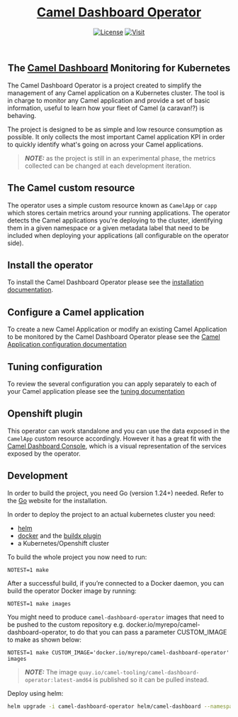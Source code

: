 <h1 align="center">
  <a href="https://camel-tooling.github.io/camel-dashboard/docs/operator/">Camel Dashboard Operator</a>
</h1>

<p align=center>
  <a href="https://github.com/camel-tooling/camel-dashboard-operator/blob/main/LICENSE"><img src="https://img.shields.io/github/license/camel-tooling/camel-dashboard-operator?color=104d92&style=for-the-badge" alt="License"/></a>
  <a href="https://camel-tooling.github.io/camel-dashboard/docs/operator/"><img src="https://img.shields.io/badge/Documentation-Camel_Dashboard_Operator-white?color=cf7428&style=for-the-badge" alt="Visit"/></a>
</p><br/>

<h2 align="center">The <a href="https://github.com/camel-tooling/camel-dashboard">Camel Dashboard</a> Monitoring for Kubernetes</h2>

The Camel Dashboard Operator is a project created to simplify the management of any Camel application on a Kubernetes cluster. The tool is in charge to monitor any Camel application and provide a set of basic information, useful to learn how your fleet of Camel (a caravan!?) is behaving.

The project is designed to be as simple and low resource consumption as possible. It only collects the most important Camel application KPI in order to quickly identify what's going on across your Camel applications.

> **_NOTE:_** as the project is still in an experimental phase, the metrics collected can be changed at each development iteration.

## The Camel custom resource

The operator uses a simple custom resource known as `CamelApp` or `capp` which stores certain metrics around your running applications. The operator detects the Camel applications you're deploying to the cluster, identifying them in a given namespace or a given metadata label that need to be included when deploying your applications (all configurable on the operator side).

## Install the operator

To install the Camel Dashboard Operator please see the [installation documentation](https://camel-tooling.github.io/camel-dashboard/docs/operator/).

## Configure a Camel application

To create a new Camel Application or modify an existing Camel Application to be monitored by the Camel Dashboard Operator please see the [Camel Application configuration documentation](https://camel-tooling.github.io/camel-dashboard/docs/operator/configuration/import/)

## Tuning configuration

To review the several configuration you can apply separately to each of your Camel application please see the [tuning documentation](https://camel-tooling.github.io/camel-dashboard/docs/operator/configuration/tuning/)

## Openshift plugin

This operator can work standalone and you can use the data exposed in the `CamelApp` custom resource accordingly. However it has a great fit with the [Camel Dashboard Console](https://camel-tooling.github.io/camel-dashboard/docs/console/), which is a visual representation of the services exposed by the operator.

## Development

In order to build the project, you need Go (version 1.24+) needed. Refer to the [Go](https://go.dev/) website for the installation.

In order to deploy the project to an actual kubernetes cluster you need:
* [helm](https://helm.sh)
* [docker](https://www.docker.com/) and the [buildx plugin](https://github.com/docker/buildx)
* a Kubernetes/Openshift cluster

To build the whole project you now need to run:
```
NOTEST=1 make
```

After a successful build, if you’re connected to a Docker daemon, you can build the operator Docker image by running:
```
NOTEST=1 make images
```

You might need to produce `camel-dashboard-operator` images that need to be pushed to the custom repository e.g. docker.io/myrepo/camel-dashboard-operator, to do that you can pass a parameter CUSTOM_IMAGE to make as shown below:
```
NOTEST=1 make CUSTOM_IMAGE='docker.io/myrepo/camel-dashboard-operator' images
```

> **_NOTE:_** The image `quay.io/camel-tooling/camel-dashboard-operator:latest-amd64` is published so it can be pulled instead.

Deploy using helm:
```sh
helm upgrade -i camel-dashboard-operator helm/camel-dashboard --namespace camel-dashboard --set operator.image=quay.io/camel-tooling/camel-dashboard-operator:latest-amd64 
```
